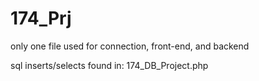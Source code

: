 # 174_Prj

only one file used for connection, front-end, and backend

sql inserts/selects found in: 174_DB_Project.php
